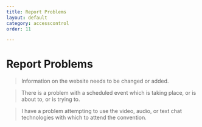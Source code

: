 ```yaml
---
title: Report Problems
layout: default
category: accesscontrol
order: 11

---
```

# Report Problems

> Information on the website needs to be changed or added.

> There is a problem with a scheduled event which is taking place, or is about to, or is trying to.

> I have a problem attempting to use the video, audio, or text chat technologies with which to attend the convention.